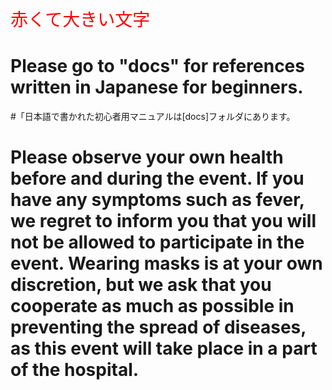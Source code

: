 <span style="font-size: 200%; color: red;">赤くて大きい文字</span>
# Please go to "docs" for references written in Japanese for beginners.
#「日本語で書かれた初心者用マニュアルは[docs]フォルダにあります。
# Please observe your own health before and during the event. If you have any symptoms such as fever, we regret to inform you that you will not be allowed to participate in the event. Wearing masks is at your own discretion, but we ask that you cooperate as much as possible in preventing the spread of diseases, as this event will take place in a part of the hospital.
